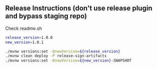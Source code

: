 ## Release Instructions (don't use release plugin and bypass staging repo)


Check readme.sh

``` bash
release_version=1.0.0
new_version=1.0.1

./mvnw versions:set -DnewVersion=${release_version}
./mvnw clean deploy -P release-sign-artifacts
./mvnw versions:set -DnewVersion=${new_version}-SNAPSHOT
```
